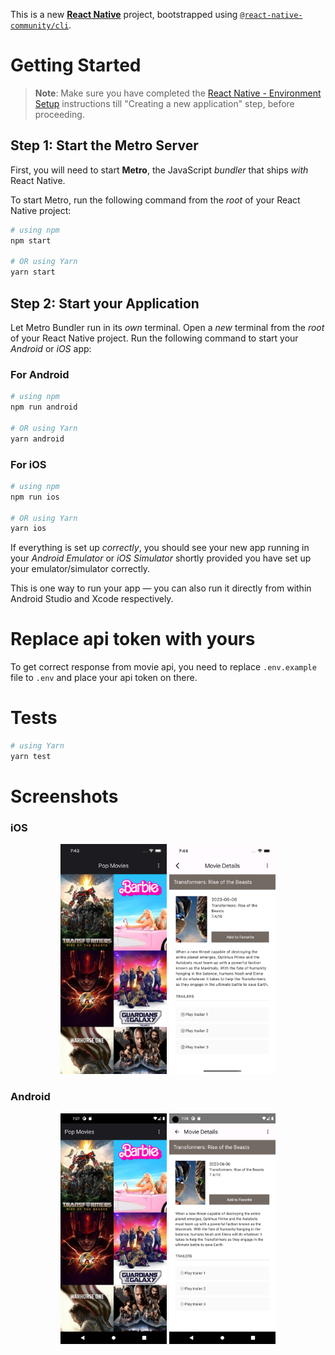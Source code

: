 This is a new [**React Native**](https://reactnative.dev) project, bootstrapped using [`@react-native-community/cli`](https://github.com/react-native-community/cli).

# Getting Started

>**Note**: Make sure you have completed the [React Native - Environment Setup](https://reactnative.dev/docs/environment-setup) instructions till "Creating a new application" step, before proceeding.

## Step 1: Start the Metro Server

First, you will need to start **Metro**, the JavaScript _bundler_ that ships _with_ React Native.

To start Metro, run the following command from the _root_ of your React Native project:

```bash
# using npm
npm start

# OR using Yarn
yarn start
```

## Step 2: Start your Application

Let Metro Bundler run in its _own_ terminal. Open a _new_ terminal from the _root_ of your React Native project. Run the following command to start your _Android_ or _iOS_ app:

### For Android

```bash
# using npm
npm run android

# OR using Yarn
yarn android
```

### For iOS

```bash
# using npm
npm run ios

# OR using Yarn
yarn ios
```

If everything is set up _correctly_, you should see your new app running in your _Android Emulator_ or _iOS Simulator_ shortly provided you have set up your emulator/simulator correctly.

This is one way to run your app — you can also run it directly from within Android Studio and Xcode respectively.

# Replace api token with yours
To get correct response from movie api, you need to replace `.env.example` file to `.env` and place your api token on there.

# Tests
```bash
# using Yarn
yarn test
```

# Screenshots
### iOS

<div align="center">
  <img width=170 src ="https://github.com/forward88/react-native-movie-discovery/blob/master/screenshots/ios_1.png" />
  <img width=170 src ="https://github.com/forward88/react-native-movie-discovery/blob/master/screenshots/ios_2.png"/>
</div>

### Android

<div align="center">
  <img width=170 src ="https://github.com/forward88/react-native-movie-discovery/blob/master/screenshots/android_1.png"/>
  <img width=170 src ="https://github.com/forward88/react-native-movie-discovery/blob/master/screenshots/android_2.png"/>
</div>


